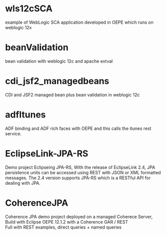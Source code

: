 wls12cSCA	
==========
example of WebLogic SCA application developed in OEPE which runs on weblogic 12x

beanValidation
==============
bean validation with weblogic 12c and apache extval

cdi_jsf2_managedbeans
=====================
CDI and JSF2 managed bean plus bean validation in weblogic 12c

adfItunes
=========
ADF binding and ADF rich faces with OEPE and this calls the itunes rest service. 

EclipseLink-JPA-RS
==================
Demo project Eclipseing JPA-RS, With the release of EclipseLink 2.4, JPA persistence units can be accessed using REST with JSON or XML formatted messages. The 2.4 version supports JPA-RS which is a RESTful API for dealing with JPA. 

CoherenceJPA
============
Coherence JPA demo project deployed on a managed Coherece Server, Build with Eclipse OEPE 12.1.2 with a Coherence GAR / REST  
Full with REST examples, direct queries + named queries 
